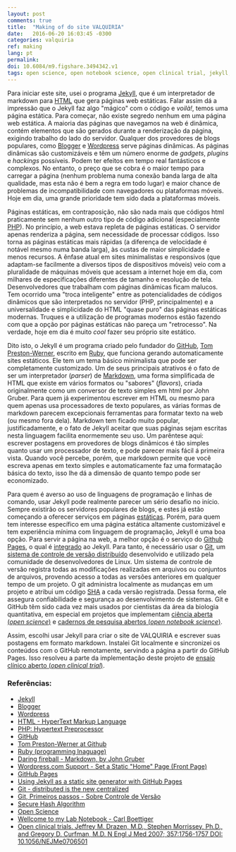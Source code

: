 ```yaml
---
layout: post
comments: true
title:  "Making of do site VALQUIRIA"
date:   2016-06-20 16:03:45 -0300
categories: valquiria
ref: making
lang: pt
permalink:
doi: 10.6084/m9.figshare.3494342.v1
tags: open science, open notebook science, open clinical trial, jekyll, markdown, static site, git, github
---
```


Para iniciar este site, usei o programa [Jekyll][jkyll], que é um interpretador de markdown para [HTML][html] que gera páginas web estáticas. Falar assim dá a impressão que o Jekyll faz algo "mágico" com o código e _voilà!_, temos uma página estática. Para começar, não existe segredo nenhum em uma página web estática. A maioria das páginas que navegamos na web é dinâmica, contém elementos que são gerados durante a renderização da página, exigindo trabalho do lado do servidor. Qualquer dos provedores de blogs populares, como [Blogger][blggr] e [Wordpress][wrdprss] serve páginas dinâmicas. As páginas dinâmicas são customizáveis e têm um número enorme de _gadgets_, _plugins_ e _hackings_ possíveis. Podem ter efeitos em tempo real fantásticos e complexos. No entanto, o preço que se cobra é o maior tempo para carregar a página (nenhum problema numa conexão banda larga de alta qualidade, mas esta não é bem a regra em todo lugar) e maior chance de problemas de incompatibilidade com navegadores ou plataformas móveis. Hoje em dia, uma grande prioridade tem sido dada a plataformas móveis.

Páginas estáticas, em contraposição, não são nada mais que códigos html praticamente sem nenhum outro tipo de código adicional (especialmente [PHP][php]). No princípio, a web estava repleta de páginas estáticas. O servidor apenas renderiza a página, sem necessidade de processar códigos. Isso torna as páginas estáticas mais rápidas (a diferença de velocidade é notável mesmo numa banda larga), às custas de maior simplicidade e menos recursos. A ênfase atual em sites minimalistas e responsivos (que adaptam-se facilmente a diversos tipos de dispositivos móveis) veio com a pluralidade de máquinas móveis que acessam a internet hoje em dia, com milhares de especificações diferentes de tamanho e resolução de tela. Desenvolvedores que trabalham com páginas dinâmicas ficam malucos. Tem ocorrido uma "troca inteligente" entre as potencialidades de códigos dinâmicos que são interpretados no servidor (PHP, principalmente) e a universalidade e simplicidade do HTML "quase puro" das páginas estáticas modernas. Truques e a utilização de programas modernos estão fazendo com que a opção por páginas estáticas não pareça um "retrocesso". Na verdade, hoje em dia é muito _cool_ fazer seu próprio site estático.

Dito isto, o Jekyll é um programa criado pelo fundador do [GitHub][gthb], [Tom Preston-Werner][tpw], escrito em [Ruby][rby], que funciona gerando automaticamente sites estáticos. Ele tem um tema básico minimalista que pode ser completamente customizado. Um de seus principais atrativos é o fato de ser um interpretador (_parser_) de [Markdown][mrkdwn], uma forma simplificada de HTML que existe em vários formatos ou "sabores" (_flavors_), criada originalmente como um conversor de texto simples em html por John Gruber. Para quem já experimentou escrever em HTML ou mesmo para quem apenas usa processadores de texto populares, as várias formas de markdown parecem excepcionais ferramentas para formatar texto na web (ou mesmo fora dela). Markdown tem ficado muito popular, justificadamente, e o fato de Jekyll aceitar que suas páginas sejam escritas nesta linguagem facilita enormemente seu uso. Um parêntese aqui: escrever postagens em provedores de blogs dinâmicos é tão simples quanto usar um processador de texto, e pode parecer mais fácil á primeira vista. Quando você percebe, porém, que markdown permite que você escreva apenas em texto simples e automaticamente faz uma formatação básica do texto, isso lhe dá a dimensão de quanto tempo pode ser economizado.

Para quem é averso ao uso de linguagens de programação e linhas de comando, usar Jekyll pode realmente parecer um sério desafio no início. Sempre existirão os servidores populares de blogs, e estes já estão começando a oferecer serviços em páginas [estáticas][sttc]. Porém, para quem tem interesse específico em uma página estática altamente customizável e tem experiência mínima com linguagem de programação, Jekyll é uma boa opção. Para servir a página na web, a melhor opção é o serviço do [Github Pages][gthb-pgs], o qual é [integrado][jkyll-gthb-pgs] ao Jekyll. Para tanto, é necessário usar o [Git][gt], um [sistema de controle de versão distribuído][dcvs] desenvolvido e utilizado pela comunidade de desenvolvedores de Linux. Um sistema de controle de versão registra todas as modificações realizadas em arquivos ou conjuntos de arquivos, provendo acesso a todas as versões anteriores em qualquer tempo de um projeto. O git administra localmente as mudanças em um projeto e atribui um código [SHA][sh] a cada versão registrada. Dessa forma, ele assegura confiabilidade e segurança ao desenvolvimento de sistemas. Git e GitHub têm sido cada vez mais usados por cientistas da área da biologia quantitativa, em especial em projetos que implementam [ciência aberta (_open science_)][opn-scnc] e [cadernos de pesquisa abertos (_open notebook science_)][opn-ntbk-scnc].

Assim, escolhi usar Jekyll para criar o site de VALQUIRIA e escrever suas postagens em formato markdown. Instalei Git localmente e sincronizei os conteúdos com o GitHub remotamente, servindo a página a partir do GitHub Pages. Isso resolveu a parte da implementação deste projeto de [ensaio clínico aberto (_open clinical trial_)][opn-clncl-trl].


### Referências:

- [Jekyll][jkyll]
- [Blogger][blggr]
- [Wordpress][wrdprss]
- [HTML - HyperText Markup Language][html]
- [PHP: Hypertext Preprocessor][php]
- [GitHub][gthb]
- [Tom Preston-Werner at Github][tpw]
- [Ruby (programming lnaguage)][rby]
- [Daring fireball - Markdown, by John Gruber][mrkdwn]
- [Wordpress.com Support - Set a Static "Home" Page (Front Page)][sttc]
- [GitHub Pages][gthb-pgs]
- [Using Jekyll as a static site generator with GitHub Pages][jkyll-gthb-pgs]
- [Git - distributed is the new centralized][gt]
- [Git, Primeiros passos - Sobre Controle de Versão][dcvs]
- [Secure Hash Algorithm][sh]
- [Open Science][opn-scnc]
- [Wellcome to my Lab Notebook - Carl Boettiger][opn-ntbk-scnc]
- [Open clinical trials. Jeffrey M. Drazen, M.D., Stephen Morrissey, Ph.D., and Gregory D. Curfman, M.D. N Engl J Med 2007; 357:1756-1757 DOI: 10.1056/NEJMe0706501][opn-clncl-trl]

[jkyll]: https://jekyllrb.com
[blggr]: https://www.blogger.com
[wrdprss]: https://wordpress.com
[php]: https://pt.wikipedia.org/wiki/PHP
[html]: https://pt.wikipedia.org/wiki/HTML
[gthb]: https://github.com/
[tpw]: https://github.com/mojombo
[rby]: https://en.wikipedia.org/wiki/Ruby_(programming_language)
[mrkdwn]: https://daringfireball.net/projects/markdown/
[sttc]: https://en.support.wordpress.com/pages/front-page/
[gthb-pgs]: https://pages.github.com/
[jkyll-gthb-pgs]:https://help.github.com/articles/using-jekyll-as-a-static-site-generator-with-github-pages/
[gt]: https://git-scm.com/
[dcvs]: https://git-scm.com/book/pt-br/v1/Primeiros-passos-Sobre-Controle-de-Vers%C3%A3o
[sh]: https://en.wikipedia.org/wiki/Secure_Hash_Algorithm
[opn-scnc]: https://en.wikipedia.org/wiki/Open_science
[opn-ntbk-scnc]: http://www.carlboettiger.info/2010/11/08/welcome-to-my-lab-notebook.html
[opn-clncl-trl]: http://dx.doi.org/10.1056/NEJMe0706501
